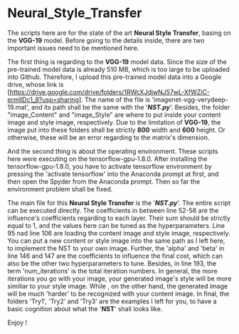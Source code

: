 # Neural_Style_Transfer
The scripts here are for the state of the art **Neural Style Transfer**, basing on the **VGG-19** model. Before going to the details inside, there are two important issues need to be mentioned here.  

The first thing is regarding to the **VGG-19** model data. Since the size of the pre-trained model data is already 510 MB, which is too large to be uploaded into Github. Therefore, I upload this pre-trained model data into a Google drive, whose link is [https://drive.google.com/drive/folders/1RWcXJdjwNJ57wL-XfWZiC-ermIlDc1_8?usp=sharing]. The name of the file is 'imagenet-vgg-verydeep-19.mat', and its path shall be the same with the '**_NST.py_**'. Besides, the folder "image_Content" and "image_Style" are where to put inside your content image and style image, respectively. Due to the limitation of **VGG-19**, the image put into these folders shall be strictly **800** width and **600** height. Or otherwise, these will be an error regarding to the matrix's dimension.

And the second thing is about the operating environment. These scripts here were executing on the tensorflow-gpu-1.8.0. After installing the tensorflow-gpu-1.8.0, you have to activate tensorflow environment by pressing the 'activate tensorflow' into the Anaconda prompt at first, and then open the Spyder from the Anaconda prompt. Then so far the environment problem shall be fixed. 

The main file for this **Neural Style Transfer** is the '**_NST.py_**'. The entire script can be executed directly. The coefficients in between line 52-56 are the influence's coefficients regarding to each layer. Their sum should be strictly equal to 1, and the values here can be tuned as the hyperparameters. Line 95 nad line 106 are loading the content image and style image, respectively. You can put a new content or style image into the same path as I left here, to implement the NST to your own image. Further, the 'alpha' and 'beta' in line 146 and 147 are the coefficients to influence the final cost, which can also be the other two hyperparameters to tune. Besides, in line 193, the term 'num_iterations' is the total iteration numbers. In general, the more iterations you go with your image, your generated image's style will be more similiar to your style image. While , on the other hand, the generated image will be much 'harder' to be recognized with your content image. In final, the folders 'Try1', 'Try2' and 'Try3' are the examples I left for you, to have a basic cognition about what the '**NST**' shall looks like.  

Enjoy !
